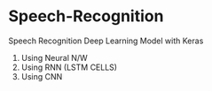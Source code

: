 # Speech-Recognition
Speech Recognition Deep Learning Model with Keras
1. Using Neural N/W
2. Using RNN (LSTM CELLS)
3. Using CNN
